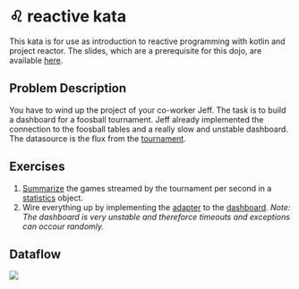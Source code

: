 # :leo: reactive kata

This kata is for use as introduction to reactive programming with kotlin and project reactor. The slides, which are a prerequisite for this dojo, are available [here](http://deen13.github.io/talks/reactive). 

## Problem Description
You have to wind up the project of your co-worker Jeff. The task is to build a dashboard for a foosball tournament. Jeff already implemented the connection to the foosball tables and a really slow and unstable dashboard. The datasource is the flux from the [tournament](https://github.com/socras/reactive-kata/blob/master/src/main/kotlin/de/smartsquare/dojo/reactive/tournament/Tournament.kt). 

## Exercises 
1. [Summarize](https://github.com/socras/reactive-kata/blob/master/src/main/kotlin/de/smartsquare/dojo/reactive/summarizer/StatisticsSummarizer.kt) the games streamed by the tournament per second in a [statistics](https://github.com/socras/reactive-kata/blob/master/src/main/kotlin/de/smartsquare/dojo/reactive/dashboard/Statistics.kt) object. 
2. Wire everything up by implementing the [adapter](https://github.com/socras/reactive-kata/blob/master/src/main/kotlin/de/smartsquare/dojo/reactive/summarizer/Adapter.kt) to the [dashboard](https://github.com/socras/reactive-kata/blob/master/src/main/kotlin/de/smartsquare/dojo/reactive/dashboard/Dashboard.kt). _Note: The dashboard is very unstable and thereforce timeouts and exceptions can occour randomly._


## Dataflow
![](https://image.ibb.co/mYwJpz/Untitled_Diagram_1.png)
